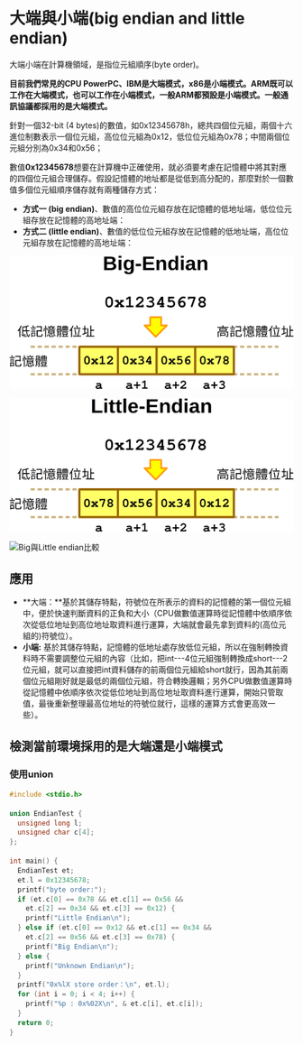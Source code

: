 # 大端與小端(big endian and little endian)

大端小端在計算機領域，是指位元組順序(byte order)。

&#x20;**目前我們常見的CPU PowerPC、IBM是大端模式，x86是小端模式。ARM既可以工作在大端模式，也可以工作在小端模式，一般ARM都預設是小端模式。一般通訊協議都採用的是大端模式。**

針對一個32-bit (4 bytes)的數值，如0x12345678h，總共四個位元組，兩個十六進位制數表示一個位元組，高位位元組為0x12，低位位元組為0x78；中間兩個位元組分別為0x34和0x56；

&#x20;數值**0x12345678**想要在計算機中正確使用，就必須要考慮在記憶體中將其對應的四個位元組合理儲存。假設記憶體的地址都是從低到高分配的，那麼對於一個數值多個位元組順序儲存就有兩種儲存方式：

* &#x20;**方式一 (big endian)**、數值的高位位元組存放在記憶體的低地址端，低位位元組存放在記憶體的高地址端：
* **方式二 (little endian)**、數值的低位位元組存放在記憶體的低地址端，高位位元組存放在記憶體的高地址端：

![Big endian範例](../.gitbook/assets/big-endian.png)

![Little endian範例](../.gitbook/assets/little-endian.png)

![Big與Little endian比較](../.gitbook/assets/byte\_order.png)

## 應用

* **大端：**基於其儲存特點，符號位在所表示的資料的記憶體的第一個位元組中，便於快速判斷資料的正負和大小（CPU做數值運算時從記憶體中依順序依次從低位地址到高位地址取資料進行運算，大端就會最先拿到資料的(高位元組的)符號位）。
* &#x20;**小端:** 基於其儲存特點，記憶體的低地址處存放低位元組，所以在強制轉換資料時不需要調整位元組的內容（比如，把int---4位元組強制轉換成short---2位元組，就可以直接把int資料儲存的前兩個位元組給short就行，因為其前兩個位元組剛好就是最低的兩個位元組，符合轉換邏輯；另外CPU做數值運算時從記憶體中依順序依次從低位地址到高位地址取資料進行運算，開始只管取值，最後重新整理最高位地址的符號位就行，這樣的運算方式會更高效一些）。

## &#x20;**檢測當前環境採用的是大端還是小端模式**

### **使用union**

```c
#include <stdio.h>

union EndianTest {
  unsigned long l;
  unsigned char c[4];
};

int main() {
  EndianTest et;
  et.l = 0x12345678;
  printf("byte order:");
  if (et.c[0] == 0x78 && et.c[1] == 0x56 &&
    et.c[2] == 0x34 && et.c[3] == 0x12) {
    printf("Little Endian\n");
  } else if (et.c[0] == 0x12 && et.c[1] == 0x34 &&
    et.c[2] == 0x56 && et.c[3] == 0x78) {
    printf("Big Endian\n");
  } else {
    printf("Unknown Endian\n");
  }
  printf("0x%lX store order：\n", et.l);
  for (int i = 0; i < 4; i++) {
    printf("%p : 0x%02X\n", & et.c[i], et.c[i]);
  }
  return 0;
}
```



